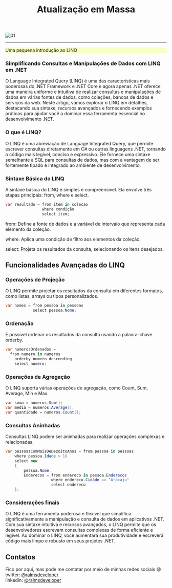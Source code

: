 ﻿---
title: "Atualização em Massa"
comments: true
excerpt_separator: "Ler mais"
toc: true
toc_label: "Tópicos"
categories:
  - dotnet
  - performance
  - Entity Framework Core
  - Entity Framework Core 7
header:
  teaser: /assets/images/net.png
  caption: "www.ralms.io"
---

![01]({{site.url}}{{site.baseurl}}/assets/images/net.png)
<hr /> 
<div class="notice--warning" style="background-color:#f8ffc4">
Uma pequena introdução ao LINQ
</div> 


### Simplificando Consultas e Manipulações de Dados com LINQ em .NET
O Language Integrated Query (LINQ) é uma das características mais poderosas do .NET Framework e .NET Core e agora apenas .NET oferece uma maneira uniforme e intuitiva de realizar consultas e manipulações de dados em várias fontes de dados, como coleções, bancos de dados e serviços da web. Neste artigo, vamos explorar o LINQ em detalhes, destacando sua sintaxe, recursos avançados e fornecendo exemplos práticos para ajudar você a dominar essa ferramenta essencial no desenvolvimento .NET.

### O que é LINQ?
O LINQ é uma abreviação de Language Integrated Query, que permite escrever consultas diretamente em C# ou outras linguagens .NET, tornando o código mais legível, conciso e expressivo. Ele fornece uma sintaxe semelhante à SQL para consultas de dados, mas com a vantagem de ser fortemente tipado e integrado ao ambiente de desenvolvimento.

### Sintaxe Básica do LINQ
A sintaxe básica do LINQ é simples e compreensível. Ela envolve três etapas principais: from, where e select.

```csharp 
var resultado = from item in colecao
                where condição
                select item;

```
from: Define a fonte de dados e a variável de intervalo que representa cada elemento da coleção.

where: Aplica uma condição de filtro aos elementos da coleção.

select: Projeta os resultados da consulta, selecionando os itens desejados.
## Funcionalidades Avançadas do LINQ
### Operações de Projeção
O LINQ permite projetar os resultados da consulta em diferentes formatos, como listas, arrays ou tipos personalizados.

```csharp 
var nomes = from pessoa in pessoas
            select pessoa.Nome;
 ```
### Ordenação
É possível ordenar os resultados da consulta usando a palavra-chave orderby.

```csharp 
var numerosOrdenados = 
  from numero in numeros
    orderby numero descending
    select numero;
```

### Operações de Agregação
O LINQ suporta várias operações de agregação, como Count, Sum, Average, Min e Max.

```csharp
var soma = numeros.Sum();
var media = numeros.Average();
var quantidade = numeros.Count();

```
### Consultas Aninhadas
Consultas LINQ podem ser aninhadas para realizar operações complexas e relacionadas.

```csharp
var pessoasComMaisDeDezoitoAnos = from pessoa in pessoas
    where pessoa.Idade > 18
    select new
    {
        pessoa.Nome,
        Enderecos = from endereco in pessoa.Enderecos
                    where endereco.Cidade == "Aracaju"
                    select endereco
    };
```

### Considerações finais
O LINQ é uma ferramenta poderosa e flexível que simplifica significativamente a manipulação e consulta de dados em aplicativos .NET. Com sua sintaxe intuitiva e recursos avançados, o LINQ permite que os desenvolvedores escrevam consultas complexas de forma eficiente e legível. Ao dominar o LINQ, você aumentará sua produtividade e escreverá código mais limpo e robusto em seus projetos .NET.
 

## Contatos
<div class="notice--info">
 Fico por aqui, mas pode me contatar por meio de minhas redes sociais 😄 <br />
 twitter: <a alt="" href="https://twitter.com/RalmsDeveloper">@ralmsdeveloper</a><br />
 linkedin: <a alt="" href="https://www.linkedin.com/in/ralmsdeveloper/">@ralmsdeveloper</a><br />
</div> 
